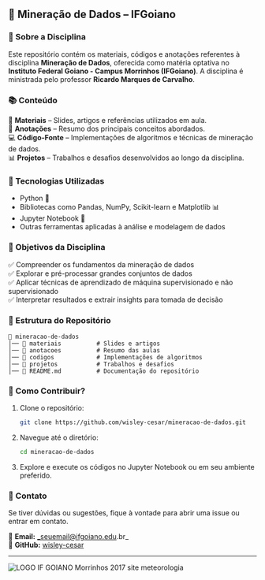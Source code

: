 ## 💊 Mineração de Dados – IFGoiano

### 📌 Sobre a Disciplina
Este repositório contém os materiais, códigos e anotações referentes à disciplina **Mineração de Dados**, oferecida como matéria optativa no **Instituto Federal Goiano - Campus Morrinhos (IFGoiano)**. A disciplina é ministrada pelo professor **Ricardo Marques de Carvalho**.

### 📚 Conteúdo
📂 **Materiais** – Slides, artigos e referências utilizados em aula.  
📝 **Anotações** – Resumo dos principais conceitos abordados.  
💻 **Código-Fonte** – Implementações de algoritmos e técnicas de mineração de dados.  
📊 **Projetos** – Trabalhos e desafios desenvolvidos ao longo da disciplina.  

### 🚀 Tecnologias Utilizadas
- Python 🐍  
- Bibliotecas como Pandas, NumPy, Scikit-learn e Matplotlib 📊  
- Jupyter Notebook 📒  
- Outras ferramentas aplicadas à análise e modelagem de dados  

### 📎 Objetivos da Disciplina
✅ Compreender os fundamentos da mineração de dados  
✅ Explorar e pré-processar grandes conjuntos de dados  
✅ Aplicar técnicas de aprendizado de máquina supervisionado e não supervisionado  
✅ Interpretar resultados e extrair insights para tomada de decisão  

### 📂 Estrutura do Repositório
```plaintext
📂 mineracao-de-dados
│── 📁 materiais          # Slides e artigos
│── 📁 anotacoes          # Resumo das aulas
│── 📁 codigos            # Implementações de algoritmos
│── 📁 projetos           # Trabalhos e desafios
│── 📄 README.md          # Documentação do repositório
```

### 📌 Como Contribuir?
1. Clone o repositório:  
   ```bash
   git clone https://github.com/wisley-cesar/mineracao-de-dados.git
   ```
2. Navegue até o diretório:  
   ```bash
   cd mineracao-de-dados
   ```
3. Explore e execute os códigos no Jupyter Notebook ou em seu ambiente preferido.  

### 📢 Contato
Se tiver dúvidas ou sugestões, fique à vontade para abrir uma issue ou entrar em contato.  

📧 **Email:** _seuemail@ifgoiano.edu.br_  
🔰 **GitHub:** [wisley-cesar](https://github.com/wisley-cesar)  

---
![LOGO IF GOIANO Morrinhos 2017 site meteorologia](https://github.com/user-attachments/assets/26808da4-76ff-415d-b1d2-28ab90d8612a)


